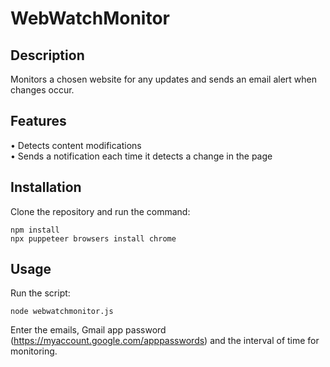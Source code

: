 # WebWatchMonitor
## Description
Monitors a chosen website for any updates and sends an email alert when changes occur.

## Features
• Detects content modifications  
• Sends a notification each time it detects a change in the page

## Installation
Clone the repository and run the command:

```
npm install
npx puppeteer browsers install chrome
```


## Usage
Run the script:

```
node webwatchmonitor.js
```
Enter the emails, Gmail app password (https://myaccount.google.com/apppasswords) and the interval of time for monitoring.